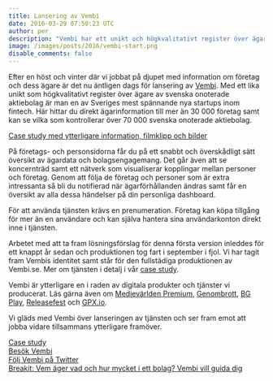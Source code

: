 ```yaml
---
title: Lansering av Vembi
date: 2016-03-29 07:50:23 UTC
author: per
description: "Vembi har ett unikt och högkvalitativt register över ägare av svenska onoterade aktiebolag är man en av Sveriges mest spännande nya startups inom fintech. Här hittar du direkt ägarinformation till mer än 30 000 företag samt kan se vilka som kontrollerar över 70 000 svenska onoterade aktiebolag."
image: /images/posts/2016/vembi-start.png
disable_comments: false
---
```


Efter en höst och vinter där vi jobbat på djupet med information om företag och dess ägare är det nu äntligen dags för lansering av [Vembi](https://www.vembi.se). Med ett lika unikt som högkvalitativt register över ägare av svenska onoterade aktiebolag är man en av Sveriges mest spännande nya startups inom fintech. Här hittar du direkt ägarinformation till mer än 30 000 företag samt kan se vilka som kontrollerar över 70 000 svenska onoterade aktiebolag.

[Case study med ytterligare information, filmklipp och bilder](/case/vembi)

På företags- och personsidorna får du på ett snabbt och överskådligt sätt översikt av ägardata och bolagsengagemang. Det går även att se koncernträd samt ett nätverk som visualiserar kopplingar mellan personer och företag. Genom att följa de företag och personer som är extra intressanta så bli du notifierad när ägarförhållanden ändras samt får en översikt av alla dessa händelser på din personliga dashboard.

För att använda tjänsten krävs en prenumeration. Företag kan köpa tillgång för mer än en användare och kan själva hantera sina användarkonton direkt inne i tjänsten.

Arbetet med att ta fram lösningsförslag för denna första version inleddes för ett knappt år sedan och produktionen tog fart i september i fjol. Vi har tagit fram Vembis identitet samt står för den fullstädiga produktionen av Vembi.se. Mer om  tjänsten i detalj i vår [case study](/case/vembi).

Vembi är ytterligare en i raden av digitala produkter och tjänster vi producerat. Läs gärna även om [Medievärlden Premium](/case/medievarlden-premium), [Genombrott](/case/genombrott), [BG Play](/case/bgplay), [Releasefest](/case/releasefest) och [GPX.io](/case/gpxio).

Vi gläds med Vembi över lanseringen av tjänsten och ser fram emot att jobba vidare tillsammans ytterligare framöver.

[Case study](/case/vembi)  
[Besök Vembi](https://www.vembi.se)  
[Följ Vembi på Twitter](https://twitter.com/VembiAB)  
[Breakit: Vem äger vad och hur mycket i ett bolag? Vembi vill guida dig](http://www.breakit.se/artikel/3058/vem-ager-vad-och-hur-mycket-i-ett-bolag-vembi-vill-guida-dig)

